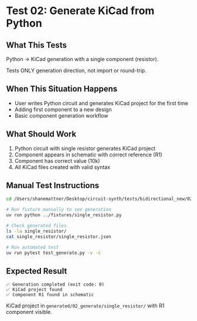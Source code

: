 # Test 02: Generate KiCad from Python

## What This Tests

Python → KiCad generation with a single component (resistor).

Tests ONLY generation direction, not import or round-trip.

## When This Situation Happens

- User writes Python circuit and generates KiCad project for the first time
- Adding first component to a new design
- Basic component generation workflow

## What Should Work

1. Python circuit with single resistor generates KiCad project
2. Component appears in schematic with correct reference (R1)
3. Component has correct value (10k)
4. All KiCad files created with valid syntax

## Manual Test Instructions

```bash
cd /Users/shanemattner/Desktop/circuit-synth/tests/bidirectional_new/02_test_generate

# Run fixture manually to see generation
uv run python ../fixtures/single_resistor.py

# Check generated files
ls -la single_resistor/
cat single_resistor/single_resistor.json

# Run automated test
uv run pytest test_generate.py -v -s
```

## Expected Result

```
✅ Generation completed (exit code: 0)
✅ KiCad project found
✅ Component R1 found in schematic
```

KiCad project in `generated/02_generate/single_resistor/` with R1 component visible.

